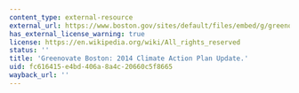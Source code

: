 ```yaml
---
content_type: external-resource
external_url: https://www.boston.gov/sites/default/files/embed/g/greenovate_boston_2014_cap_update.pdf
has_external_license_warning: true
license: https://en.wikipedia.org/wiki/All_rights_reserved
status: ''
title: 'Greenovate Boston: 2014 Climate Action Plan Update.'
uid: fc616415-e4bd-406a-8a4c-20660c5f8665
wayback_url: ''
---
```


